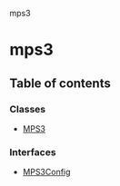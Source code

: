 mps3

# mps3

## Table of contents

### Classes

- [MPS3](classes/MPS3.md)

### Interfaces

- [MPS3Config](interfaces/MPS3Config.md)
